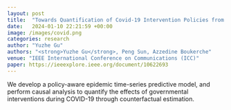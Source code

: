 ```yaml
---
layout: post
title:  "Towards Quantification of Covid-19 Intervention Policies from Machine Learning-based Time Series Forecasting Approaches"
date:   2024-01-10 22:21:59 +00:00
image: /images/covid.png
categories: research
author: "Yuzhe Gu"
authors: "<strong>Yuzhe Gu</strong>, Peng Sun, Azzedine Boukerche"
venue: "IEEE International Conference on Communications (ICC)"
paper: https://ieeexplore.ieee.org/document/10622693
---
```

We develop a policy-aware epidemic time-series predictive model, and perform causal analysis to quantify the effects of governmental interventions during COVID-19 through counterfactual estimation.